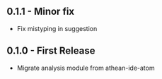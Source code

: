 ## 0.1.1 - Minor fix

* Fix mistyping in suggestion

## 0.1.0 - First Release

* Migrate analysis module from athean-ide-atom

